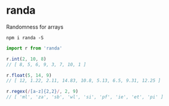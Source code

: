 # randa
Randomness for arrays

```
npm i randa -S
```

```js
import r from 'randa'

r.int(2, 10, 8)
// [ 8, 5, 6, 9, 3, 7, 10, 1 ]

r.float(5, 14, 9)
// [ 12, 1.22, 2.11, 14.83, 10.8, 5.13, 6.5, 9.31, 12.25 ]

r.regex(/[a-z]{2,2}/, 2, 9)
// [ 'ml', 'za', 'sb', 'wl', 'si', 'pf', 'ie', 'et', 'pi' ]
```

